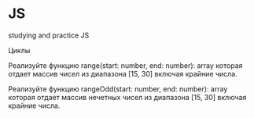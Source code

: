 # JS
studying and practice JS

Циклы	

Реализуйте функцию range(start: number, end: number): array которая отдает массив чисел из диапазона [15, 30] включая крайние числа.

Реализуйте функцию rangeOdd(start: number, end: number): array которая отдает массив нечетных чисел из диапазона [15, 30] включая крайние числа.
